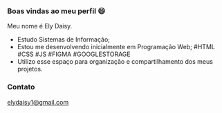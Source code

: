 ### Boas vindas ao meu perfil 😄

Meu nome é Ely Daisy.

- Estudo Sistemas de Informação;
- Estou me desenvolvendo inicialmente em Programação Web;
  #HTML #CSS #JS #FIGMA #GOOGLESTORAGE
- Utilizo esse espaço para organização e compartilhamento dos meus projetos.

### Contato

elydaisy1@gmail.com
